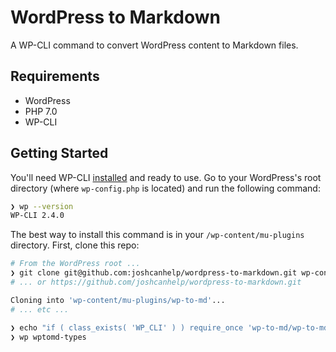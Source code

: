# WordPress to Markdown

A WP-CLI command to convert WordPress content to Markdown files.

## Requirements

- WordPress
- PHP 7.0
- WP-CLI

## Getting Started

You'll need WP-CLI [installed](https://wp-cli.org/#installing) and ready to use. Go to your WordPress's root directory (where `wp-config.php` is located) and run the following command:

```bash
❯ wp --version
WP-CLI 2.4.0
```
The best way to install this command is in your `/wp-content/mu-plugins` directory. First, clone this repo:

```bash
# From the WordPress root ...
❯ git clone git@github.com:joshcanhelp/wordpress-to-markdown.git wp-content/mu-plugins/wp-to-md
# ... or https://github.com/joshcanhelp/wordpress-to-markdown.git

Cloning into 'wp-content/mu-plugins/wp-to-md'...
# ... etc ...

❯ echo "if ( class_exists( 'WP_CLI' ) ) require_once 'wp-to-md/wp-to-md.php';" > wp-content/mu-plugins/wp-to-md.php
❯ wp wptomd-types
```